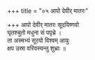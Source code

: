 +++
title = "०५ आपो देवीर् मातरः"

+++
आपो देवीर् मातरः सूदयिष्णवो  
घृतश्चुतो मधुना सं पपृच्रे ।  
ता अस्मभ्यं सूरयो विश्वम् आयुः  
क्षप उस्रा वरिवस्यन्तु शुभ्राः ॥